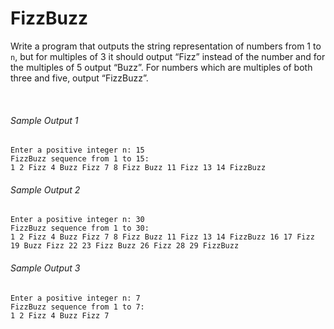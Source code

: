 # FizzBuzz

Write a program that outputs the string representation of numbers from 1 to `n`, but for multiples of 3 it should output “Fizz” instead of the number and for the multiples of 5 output “Buzz”. For numbers which are multiples of both three and five, output “FizzBuzz”.

<br/>

###### Sample Output 1

```
Enter a positive integer n: 15
FizzBuzz sequence from 1 to 15:
1 2 Fizz 4 Buzz Fizz 7 8 Fizz Buzz 11 Fizz 13 14 FizzBuzz
```

###### Sample Output 2

```
Enter a positive integer n: 30
FizzBuzz sequence from 1 to 30:
1 2 Fizz 4 Buzz Fizz 7 8 Fizz Buzz 11 Fizz 13 14 FizzBuzz 16 17 Fizz 19 Buzz Fizz 22 23 Fizz Buzz 26 Fizz 28 29 FizzBuzz
```

###### Sample Output 3

```
Enter a positive integer n: 7
FizzBuzz sequence from 1 to 7:
1 2 Fizz 4 Buzz Fizz 7
```
